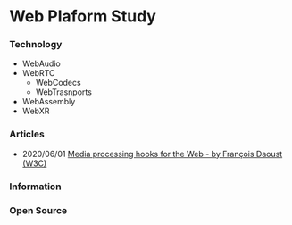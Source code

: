 # Web Plaform Study


### Technology
- WebAudio
- WebRTC
    - WebCodecs
    - WebTrasnports
- WebAssembly
- WebXR


### Articles
- 2020/06/01 [Media processing hooks for the Web - by François Daoust (W3C)](https://www.w3.org/2020/06/machine-learning-workshop/talks/media_processing_hooks_for_the_web.html)


### Information


### Open Source


